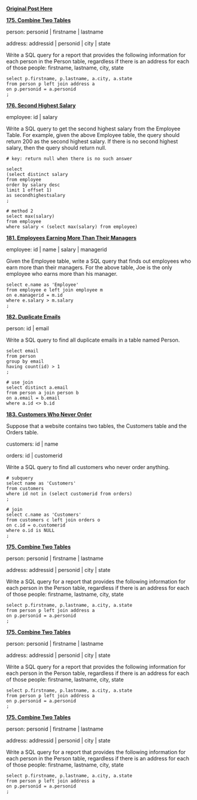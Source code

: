 **[Original Post Here](https://zhuanlan.zhihu.com/p/265354299)** 

**[175. Combine Two Tables](https://zhuanlan.zhihu.com/p/249989779)** 

person: personid | firstname | lastname

address: addressid | personid | city | state

Write a SQL query for a report that provides the following information for each person in the Person table, regardless if there is an address for each of those people:
firstname, lastname, city, state
```
select p.firstname, p.lastname, a.city, a.state
from person p left join address a
on p.personid = a.personid
;
```

**[176. Second Highest Salary](https://zhuanlan.zhihu.com/p/250015043)** 

employee: id | salary

Write a SQL query to get the second highest salary from the Employee Table. For example, given the above Employee table, the query should return 200 as the second highest salary. If there is no second highest salary, then the query should return null.

```
# key: return null when there is no such answer

select 
(select distinct salary
from employee
order by salary desc
limit 1 offset 1)
as secondhighestsalary
;

# method 2
select max(salary)
from employee
where salary < (select max(salary) from employee)
```

**[181. Employees Earning More Than Their Managers](https://zhuanlan.zhihu.com/p/250453101)** 

employee: id | name | salary | managerid

Given the Employee table, write a SQL query that finds out employees who earn more than their managers. For the above table, Joe is the only employee who earns more than his manager.

```
select e.name as 'Employee'
from employee e left join employee m
on e.managerid = m.id
where e.salary > m.salary
;
```

**[182. Duplicate Emails](https://zhuanlan.zhihu.com/p/251960784)** 

person: id | email

Write a SQL query to find all duplicate emails in a table named Person.

```
select email
from person
group by email
having count(id) > 1
;

# use join
select distinct a.email
from person a join person b
on a.email = b.email
where a.id <> b.id
```

**[183. Customers Who Never Order](https://zhuanlan.zhihu.com/p/251983949)** 

Suppose that a website contains two tables, the Customers table and the Orders table.

customers: id | name

orders: id | customerid

Write a SQL query to find all customers who never order anything. 

```
# subquery
select name as 'Customers'
from customers
where id not in (select customerid from orders)
;

# join
select c.name as 'Customers'
from customers c left join orders o 
on c.id = o.customerid
where o.id is NULL
;
```

**[175. Combine Two Tables](https://zhuanlan.zhihu.com/p/249989779)** 

person: personid | firstname | lastname

address: addressid | personid | city | state

Write a SQL query for a report that provides the following information for each person in the Person table, regardless if there is an address for each of those people:
firstname, lastname, city, state
```
select p.firstname, p.lastname, a.city, a.state
from person p left join address a
on p.personid = a.personid
;
```

**[175. Combine Two Tables](https://zhuanlan.zhihu.com/p/249989779)** 

person: personid | firstname | lastname

address: addressid | personid | city | state

Write a SQL query for a report that provides the following information for each person in the Person table, regardless if there is an address for each of those people:
firstname, lastname, city, state
```
select p.firstname, p.lastname, a.city, a.state
from person p left join address a
on p.personid = a.personid
;
```

**[175. Combine Two Tables](https://zhuanlan.zhihu.com/p/249989779)** 

person: personid | firstname | lastname

address: addressid | personid | city | state

Write a SQL query for a report that provides the following information for each person in the Person table, regardless if there is an address for each of those people:
firstname, lastname, city, state
```
select p.firstname, p.lastname, a.city, a.state
from person p left join address a
on p.personid = a.personid
;
```

